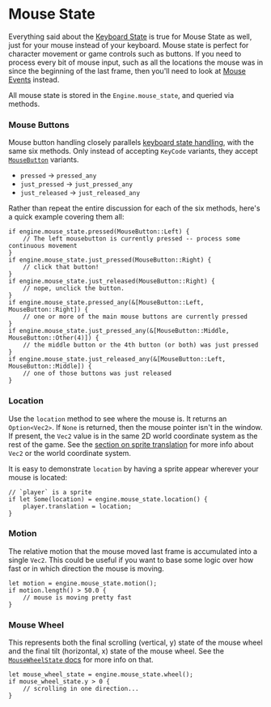 # Mouse State

Everything said about the [Keyboard State](105-keyboard-state.md) is true for Mouse State as well, just for your mouse instead of your keyboard. Mouse state is perfect for character movement or game controls such as buttons. If you need to process every bit of mouse input, such as all the locations the mouse was in since the beginning of the last frame, then you'll need to look at [Mouse Events](120-mouse-events.md) instead.

All mouse state is stored in the `Engine.mouse_state`, and queried via methods.

### Mouse Buttons

Mouse button handling closely parallels [keyboard state handling](105-keyboard-state.md), with the same six methods. Only instead of accepting `KeyCode` variants, they accept [`MouseButton`](https://docs.rs/rusty_engine/latest/rusty_engine/mouse/enum.MouseButton.html) variants.

- `pressed` -> `pressed_any`
- `just_pressed` -> `just_pressed_any`
- `just_released` -> `just_released_any`

Rather than repeat the entire discussion for each of the six methods, here's a quick example covering them all:

```rust,ignored
if engine.mouse_state.pressed(MouseButton::Left) {
    // The left mousebutton is currently pressed -- process some continuous movement
}
if engine.mouse_state.just_pressed(MouseButton::Right) {
    // click that button!
}
if engine.mouse_state.just_released(MouseButton::Right) {
    // nope, unclick the button.
}
if engine.mouse_state.pressed_any(&[MouseButton::Left, MouseButton::Right]) {
    // one or more of the main mouse buttons are currently pressed
}
if engine.mouse_state.just_pressed_any(&[MouseButton::Middle, MouseButton::Other(4)]) {
    // the middle button or the 4th button (or both) was just pressed
}
if engine.mouse_state.just_released_any(&[MouseButton::Left, MouseButton::Middle]) {
    // one of those buttons was just released
}
```

### Location

Use the `location` method to see where the mouse is. It returns an `Option<Vec2>`. If `None` is returned, then the mouse pointer isn't in the window. If present, the `Vec2` value is in the same 2D world coordinate system as the rest of the game. See the [section on sprite translation](60-sprite-transform.html) for more info about `Vec2` or the world coordinate system.

It is easy to demonstrate `location` by having a sprite appear wherever your mouse is located:

```rust,ignored
// `player` is a sprite
if let Some(location) = engine.mouse_state.location() {
    player.translation = location;
}
```

### Motion

The relative motion that the mouse moved last frame is accumulated into a single `Vec2`. This could be useful if you want to base some logic over how fast or in which direction the mouse is moving.

```rust,ignored
let motion = engine.mouse_state.motion();
if motion.length() > 50.0 {
    // mouse is moving pretty fast
}
```

### Mouse Wheel

This represents both the final scrolling (vertical, y) state of the mouse wheel and the final tilt (horizontal, x) state of the mouse wheel. See the [`MouseWheelState` docs](https://docs.rs/rusty_engine/latest/rusty_engine/mouse/struct.MouseWheelState.html) for more info on that.

```rust,ignored
let mouse_wheel_state = engine.mouse_state.wheel();
if mouse_wheel_state.y > 0 {
    // scrolling in one direction...
}
```

